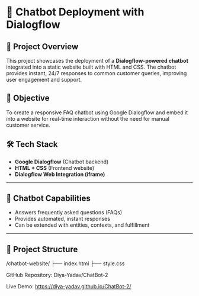 # 💬 Chatbot Deployment with Dialogflow

## 🚀 Project Overview
This project showcases the deployment of a **Dialogflow-powered chatbot** integrated into a static website built with HTML and CSS. The chatbot provides instant, 24/7 responses to common customer queries, improving user engagement and support.

## 🎯 Objective
To create a responsive FAQ chatbot using Google Dialogflow and embed it into a website for real-time interaction without the need for manual customer service.

## 🛠️ Tech Stack
- **Google Dialogflow** (Chatbot backend)
- **HTML + CSS** (Frontend website)
- **Dialogflow Web Integration (iframe)**

---

## 🧠 Chatbot Capabilities
- Answers frequently asked questions (FAQs)
- Provides automated, instant responses
- Can be extended with entities, contexts, and fulfillment

---

## 📁 Project Structure
/chatbot-website/
├── index.html
├── style.css

GitHub Repository:
 Diya-Yadav/ChatBot-2

Live Demo:
https://diya-yadav.github.io/ChatBot-2/
